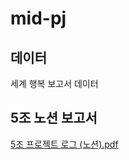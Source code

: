 # mid-pj

## 데이터
세계 행복 보고서 데이터

## 5조 노션 보고서
[5조 프로젝트 로그 (노션).pdf](https://github.com/user-attachments/files/19377854/5.pdf)
